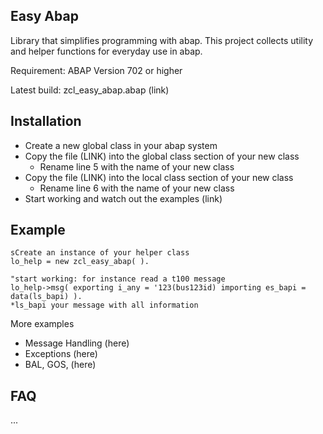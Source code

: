 ## Easy Abap

Library that simplifies programming with abap. This project collects utility and helper functions for everyday use in abap.

Requirement: ABAP Version 702 or higher

Latest build: zcl_easy_abap.abap (link)


## Installation

* Create a new global class in your abap system
* Copy the file (LINK) into the global class section of your new class
    * Rename line 5 with the name of your new class
* Copy the file (LINK) into the local class section of your new class
    * Rename line 6 with the name of your new class
* Start working and watch out the examples (link)

## Example

```ABAP
sCreate an instance of your helper class
lo_help = new zcl_easy_abap( ).

"start working: for instance read a t100 message
lo_help->msg( exporting i_any = '123(bus123id) importing es_bapi = data(ls_bapi) ).
*ls_bapi your message with all information
```
More examples
   * Message Handling (here)
   * Exceptions (here)
   * BAL, GOS, (here)

## FAQ

...


